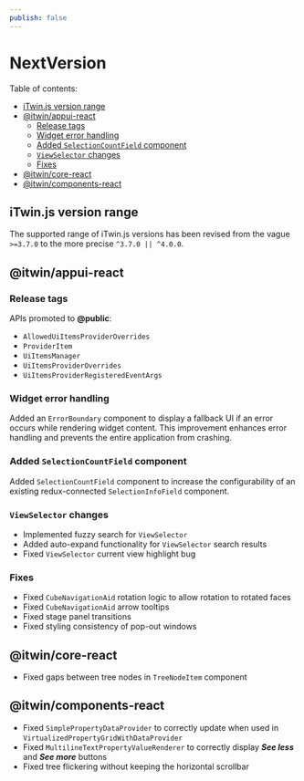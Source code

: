 ```yaml
---
publish: false
---
```

# NextVersion

Table of contents:

- [iTwin.js version range](#itwinjs-version-range)
- [@itwin/appui-react](#itwinappui-react)
  - [Release tags](#release-tags)
  - [Widget error handling](#widget-error-handling)
  - [Added `SelectionCountField` component](#added-selectioncountfield-component)
  - [`ViewSelector` changes](#viewselector-changes)
  - [Fixes](#fixes)
- [@itwin/core-react](#itwincore-react)
- [@itwin/components-react](#itwincomponents-react)

## iTwin.js version range

The supported range of iTwin.js versions has been revised from the vague `>=3.7.0` to the more precise `^3.7.0 || ^4.0.0`.

## @itwin/appui-react

### Release tags

APIs promoted to **@public**:
- `AllowedUiItemsProviderOverrides`
- `ProviderItem`
- `UiItemsManager`
- `UiItemsProviderOverrides`
- `UiItemsProviderRegisteredEventArgs`

### Widget error handling

Added an `ErrorBoundary` component to display a fallback UI if an error occurs while rendering widget content. This improvement enhances error handling and prevents the entire application from crashing.

### Added `SelectionCountField` component

Added `SelectionCountField` component to increase the configurability of an existing redux-connected `SelectionInfoField` component.

### `ViewSelector` changes

- Implemented fuzzy search for `ViewSelector`
- Added auto-expand functionality for `ViewSelector` search results
- Fixed `ViewSelector` current view highlight bug

### Fixes

- Fixed `CubeNavigationAid` rotation logic to allow rotation to rotated faces
- Fixed `CubeNavigationAid` arrow tooltips
- Fixed stage panel transitions
- Fixed styling consistency of pop-out windows

## @itwin/core-react

- Fixed gaps between tree nodes in `TreeNodeItem` component

## @itwin/components-react

- Fixed `SimplePropertyDataProvider` to correctly update when used in `VirtualizedPropertyGridWithDataProvider`
- Fixed `MultilineTextPropertyValueRenderer` to correctly display ***See less*** and ***See more*** buttons
- Fixed tree flickering without keeping the horizontal scrollbar
